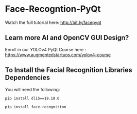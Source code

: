 # Face-Recogntion-PyQt

Watch the full tutorial here: http://bit.ly/facepyqt

## Learn more AI and OpenCV GUI Design?

Enroll in our YOLOv4 PyQt Course here : 
https://www.augmentedstartups.com/yolov4-course


## To Install the Facial Recognition Libraries Dependencies

You will need the following:

```pip install dlib==19.18.0```

```pip install face-recognition```
